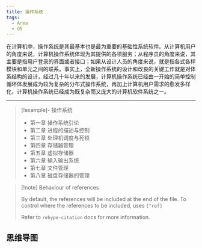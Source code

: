 ```yaml
---
title: 操作系统
tags:
  - Area
  - OS
---
```


在计算机中，操作系统是其最基本也是最为重要的基础性系统软件。从计算机用户的角度来说，计算机操作系统体现为其提供的各项服务；从程序员的角度来说，其主要是指用户登录的界面或者接口；如果从设计人员的角度来说，就是指各式各样模块和单元之间的联系。事实上，全新操作系统的设计和改良的关键工作就是对体系结构的设计，经过几十年以来的发展，计算机操作系统已经由一开始的简单控制循环体发展成为较为复杂的分布式操作系统，再加上计算机用户需求的愈发多样化，计算机操作系统已经成为既复杂而又庞大的计算机软件系统之一。

---

> [!example]- 操作系统
>
> - 第一章 操作系统引论
> - 第二章 进程的描述与控制
> - 第三章 处理机调度与死锁
> - 第四章 存储器管理
> - 第五章 虚拟存储器
> - 第六章 输入输出系统
> - 第七章 文件管理
> - 第八章 磁盘存储器的管理

> [!note] Behaviour of references
>
> By default, the references will be included at the end of the file. To control where the references to be included, uses `[^ref]`
>
> Refer to `rehype-citation` docs for more information.

## 思维导图


